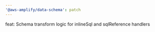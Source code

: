 ```yaml
---
'@aws-amplify/data-schema': patch
---
```


feat: Schema transform logic for inlineSql and sqlReference handlers
